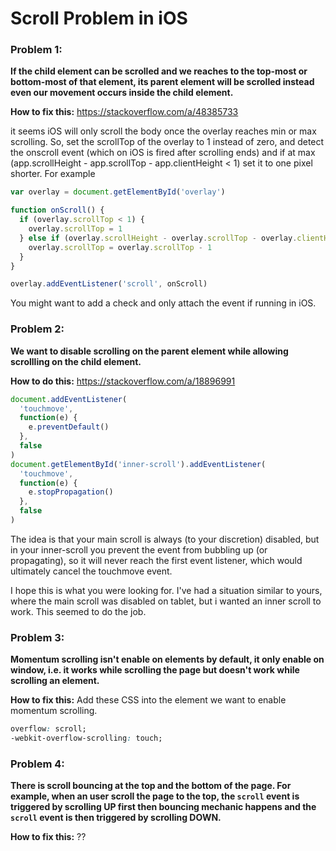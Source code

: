 # Scroll Problem in iOS

### Problem 1:

**If the child element can be scrolled and we reaches to the top-most or bottom-most of that element, its parent element will be scrolled instead even our movement occurs inside the child element.**

**How to fix this:**
https://stackoverflow.com/a/48385733

it seems iOS will only scroll the body once the overlay reaches min or max scrolling. So, set the scrollTop of the overlay to 1 instead of zero, and detect the onscroll event (which on iOS is fired after scrolling ends) and if at max (app.scrollHeight - app.scrollTop - app.clientHeight < 1) set it to one pixel shorter. For example

```javascript
var overlay = document.getElementById('overlay')

function onScroll() {
  if (overlay.scrollTop < 1) {
    overlay.scrollTop = 1
  } else if (overlay.scrollHeight - overlay.scrollTop - overlay.clientHeight < 1) {
    overlay.scrollTop = overlay.scrollTop - 1
  }
}

overlay.addEventListener('scroll', onScroll)
```

You might want to add a check and only attach the event if running in iOS.

### Problem 2:

**We want to disable scrolling on the parent element while allowing scrollling on the child element.**

**How to do this:**
https://stackoverflow.com/a/18896991

```javascript
document.addEventListener(
  'touchmove',
  function(e) {
    e.preventDefault()
  },
  false
)
document.getElementById('inner-scroll').addEventListener(
  'touchmove',
  function(e) {
    e.stopPropagation()
  },
  false
)
```

The idea is that your main scroll is always (to your discretion) disabled, but in your inner-scroll you prevent the event from bubbling up (or propagating), so it will never reach the first event listener, which would ultimately cancel the touchmove event.

I hope this is what you were looking for. I've had a situation similar to yours, where the main scroll was disabled on tablet, but i wanted an inner scroll to work. This seemed to do the job.

### Problem 3:

**Momentum scrolling isn't enable on elements by default, it only enable on window, i.e. it works while scrolling the page but doesn't work while scrolling an element.**

**How to fix this:**
Add these CSS into the element we want to enable momentum scrolling.

```css
overflow: scroll;
-webkit-overflow-scrolling: touch;
```

### Problem 4:

**There is scroll bouncing at the top and the bottom of the page. For example, when an user scroll the page to the top, the `scroll` event is triggered by scrolling UP first then bouncing mechanic happens and the `scroll` event is then triggered by scrolling DOWN.**

**How to fix this:**
??
